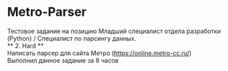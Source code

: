 # Metro-Parser
Тестовое задание на позицию Младший специалист отдела разработки (Python) / Специалист по парсингу данных.<br />
** 2. Hard **<br /> 
Написать парсер для сайта Метро (https://online.metro-cc.ru/)<br />
Выполнил данное задание за 8 часов
